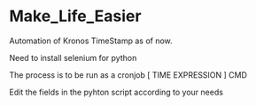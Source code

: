 # Make_Life_Easier
Automation of Kronos TimeStamp as of now.

Need to install selenium for python

The process is to be run as a cronjob [ TIME EXPRESSION ] CMD

Edit the fields in the pyhton script according to your needs
